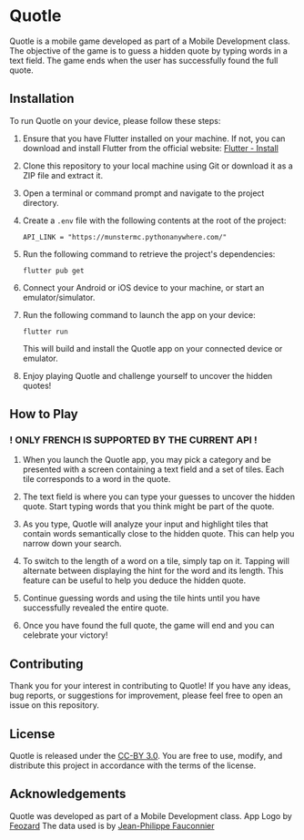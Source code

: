 # Quotle

Quotle is a mobile game developed as part of a Mobile Development class. The objective of the game is to guess a hidden quote by typing words in a text field. The game ends when the user has successfully found the full quote.

## Installation

To run Quotle on your device, please follow these steps:

1. Ensure that you have Flutter installed on your machine. If not, you can download and install Flutter from the official website: [Flutter - Install](https://docs.flutter.dev/get-started/install)

2. Clone this repository to your local machine using Git or download it as a ZIP file and extract it.

3. Open a terminal or command prompt and navigate to the project directory.

4. Create a `.env` file with the following contents at the root of the project:

    ```env
    API_LINK = "https://munstermc.pythonanywhere.com/"
    ```
  

5. Run the following command to retrieve the project's dependencies:

   ```shell
   flutter pub get
   ```

6. Connect your Android or iOS device to your machine, or start an emulator/simulator.

7. Run the following command to launch the app on your device:

   ```shell
   flutter run
   ```

   This will build and install the Quotle app on your connected device or emulator.

7. Enjoy playing Quotle and challenge yourself to uncover the hidden quotes!

## How to Play

### ! ONLY FRENCH IS SUPPORTED BY THE CURRENT API !

1. When you launch the Quotle app, you may pick a category and be presented with a screen containing a text field and a set of tiles. Each tile corresponds to a word in the quote.

2. The text field is where you can type your guesses to uncover the hidden quote. Start typing words that you think might be part of the quote.

3. As you type, Quotle will analyze your input and highlight tiles that contain words semantically close to the hidden quote. This can help you narrow down your search.

4. To switch to the length of a word on a tile, simply tap on it. Tapping will alternate between displaying the hint for the word and its length. This feature can be useful to help you deduce the hidden quote.

5. Continue guessing words and using the tile hints until you have successfully revealed the entire quote.

6. Once you have found the full quote, the game will end and you can celebrate your victory!

## Contributing

Thank you for your interest in contributing to Quotle! If you have any ideas, bug reports, or suggestions for improvement, please feel free to open an issue on this repository.

## License

Quotle is released under the [CC-BY 3.0](https://creativecommons.org/licenses/by/3.0/legalcode). You are free to use, modify, and distribute this project in accordance with the terms of the license.

## Acknowledgements

Quotle was developed as part of a Mobile Development class.
App Logo by [Feozard](https://github.com/Feozard)
The data used is by [Jean-Philippe Fauconnier](https://fauconnier.github.io/#data)
